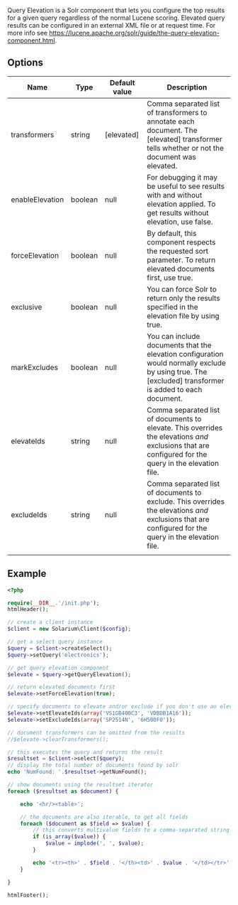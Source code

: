 Query Elevation is a Solr component that lets you configure the top results for a given query regardless of the normal Lucene scoring. Elevated query results can be configured in an external XML file or at request time. For more info see <https://lucene.apache.org/solr/guide/the-query-elevation-component.html>.

Options
-------

| Name            | Type    | Default value | Description                                                                                                                                            |
|-----------------|---------|---------------|--------------------------------------------------------------------------------------------------------------------------------------------------------|
| transformers    | string  | [elevated]    | Comma separated list of transformers to annotate each document. The [elevated] transformer tells whether or not the document was elevated.             |
| enableElevation | boolean | null          | For debugging it may be useful to see results with and without elevation applied. To get results without elevation, use false.                         |
| forceElevation  | boolean | null          | By default, this component respects the requested sort parameter. To return elevated documents first, use true.                                        |
| exclusive       | boolean | null          | You can force Solr to return only the results specified in the elevation file by using true.                                                           |
| markExcludes    | boolean | null          | You can include documents that the elevation configuration would normally exclude by using true. The [excluded] transformer is added to each document. |
| elevateIds      | string  | null          | Comma separated list of documents to elevate. This overrides the elevations _and_ exclusions that are configured for the query in the elevation file.  |
| excludeIds      | string  | null          | Comma separated list of documents to exclude. This overrides the elevations _and_ exclusions that are configured for the query in the elevation file.  |
||

Example
-------

```php
<?php

require(__DIR__.'/init.php');
htmlHeader();

// create a client instance
$client = new Solarium\Client($config);

// get a select query instance
$query = $client->createSelect();
$query->setQuery('electronics');

// get query elevation component
$elevate = $query->getQueryElevation();

// return elevated documents first
$elevate->setForceElevation(true);

// specify documents to elevate and/or exclude if you don't use an elevation file or want to override it at request time
$elevate->setElevateIds(array('VS1GB400C3', 'VDBDB1A16'));
$elevate->setExcludeIds(array('SP2514N', '6H500F0'));

// document transformers can be omitted from the results
//$elevate->clearTransformers();

// this executes the query and returns the result
$resultset = $client->select($query);
// display the total number of documents found by solr
echo 'NumFound: '.$resultset->getNumFound();

// show documents using the resultset iterator
foreach ($resultset as $document) {

    echo '<hr/><table>';

    // the documents are also iterable, to get all fields
    foreach ($document as $field => $value) {
        // this converts multivalue fields to a comma-separated string
        if (is_array($value)) {
            $value = implode(', ', $value);
        }

        echo '<tr><th>' . $field . '</th><td>' . $value . '</td></tr>';
    }

}

htmlFooter();

```
